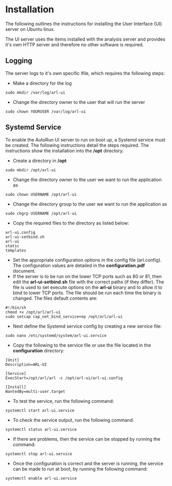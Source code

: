 # Installation

The following outlines the instructions for installing the User Interface (UI) server on Ubuntu linux.

The UI server uses the items installed with the analysis server and provides it's own HTTP server and therefore no other software is required.

## Logging
The server logs to it's own specific lfile, which requires the following steps:

- Make a directory for the log
```
sudo mkdir /var/log/arl-ui
```
- Change the directory owner to the user that will run the server
```
sudo chown YOURUSER /var/log/arl-ui
```

## Systemd Service

To enable the AutoRun UI server to run on boot up, a Systemd service must be created. The following instructions detail the steps required. The instructions show the installation into the **/opt** directory.

- Create a directory in **/opt**
```
sudo mkdir /opt/arl-ui
```
- Change the directory owner to the user we want to run the application as
```
sudo chown USERNAME /opt/arl-ui
```
- Change the directory group to the user we want to run the application as
```
sudo chgrp USERNAME /opt/arl-ui
```
- Copy the required files to the directory as listed below:
```
arl-ui.config
arl-ui-setbind.sh
arl-ui
static
templates
```
- Set the appropriate configuration options in the config file (arl.config). The configuration values are detailed in the **configuration.pdf** document.
- If the server is to be run on the lower TCP ports such as 80 or 81, then edit the **arl-ui-setbind.sh** file  with the correct paths (if they differ). The file is used to set execute options on the **arl-ui** binary and to allow it to bind to lower TCP ports. The file should be run each time the binary is changed. The files default contents are:
```
#!/bin/sh
chmod +x /opt/arl/arl-ui
sudo setcap cap_net_bind_service+ep /opt/arl/arl-ui
```
- Next define the Systemd service config by creating a new service file:
```
sudo nano /etc/systemd/system/arl-ui.service
```
- Copy the following to the service file or use the file located in the **configuration** directory:
```
[Unit]
Description=ARL-UI

[Service]
ExecStart=/opt/arl/arl -c /opt/arl-ui/arl-ui.config

[Install]
WantedBy=multi-user.target
```
- To test the service, run the following command:
```
systemctl start arl-ui.service
```
- To check the service output, run the following command:
```
systemctl status arl-ui.service
```
- If there are problems, then the service can be stopped by running the command:
```
systemctl stop arl-ui.service
```
- Once the configuration is correct and the server is running, the service can be made to run at boot, by running the following command:
```
systemctl enable arl-ui.service
```
